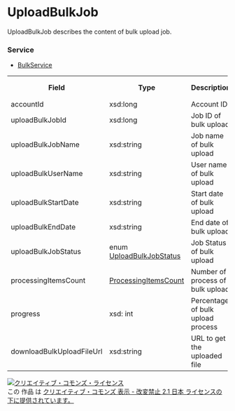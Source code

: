 # UploadBulkJob
UploadBulkJob describes the content of bulk upload job.
### Service
+ [BulkService](../services/BulkService.md)

<table>
 <tr>
  <th>Field</th>
  <th>Type</th>
  <th>Description</th>
  <th>response</th>
  <th>add（upload）</th>
 </tr>
 <tr>
  <td>accountId</td>
  <td>xsd:long</td>
  <td>Account ID</td>
  <td>yes</td>
  <td>Required</td>
 </tr>
 <tr>
  <td>uploadBulkJobId</td>
  <td>xsd:long</td>
  <td>Job ID of bulk upload</td>
  <td>yes</td>
  <td>Ignore</td>
 </tr>
  <tr>
  <td>uploadBulkJobName</td>
  <td>xsd:string</td>
  <td>Job name of bulk upload</td>
  <td>yes</td>
  <td>Ignore</td>
 </tr>
 <tr>
  <td>uploadBulkUserName</td>
  <td>xsd:string</td>
  <td>User name of bulk upload</td>
  <td>yes</td>
  <td>Optional</td>
 </tr>
 <tr>
  <td>uploadBulkStartDate</td>
  <td>xsd:string</td>
  <td>Start date of bulk upload</td>
  <td>yes</td>
  <td>Ignore</td>
 </tr>
 <tr>
  <td>uploadBulkEndDate</td>
  <td>xsd:string</td>
  <td>End date of bulk upload</td>
  <td>yes</td>
  <td>Ignore</td>
 </tr>
 <tr>
  <td>uploadBulkJobStatus</td>
  <td>enum <a href="../data/UploadBulkJobStatus.md">UploadBulkJobStatus</a></td>
  <td>Job Status of bulk upload</td>
  <td>yes</td>
  <td>Ignore</td>
 </tr>
 <tr>
  <td>processingItemsCount</td>
  <td><a href="../data/ProcessingItemsCount.md">ProcessingItemsCount</a></td>
  <td>Number of process of bulk upload</td>
  <td>yes</td>
  <td>Ignore</td>
 </tr>
 <tr>
  <td>progress</td>
  <td>xsd: int</td>
  <td>Percentage of bulk upload process</td>
  <td>yes</td>
  <td>Ignore</td>
 </tr>
 <tr>
  <td>downloadBulkUploadFileUrl</td>
  <td>xsd:string</td>
  <td>URL to get the uploaded file</td>
  <td>yes</td>
  <td>Ignore</td>
 </tr>
 </table>

<a rel="license" href="http://creativecommons.org/licenses/by-nd/2.1/jp/"><img alt="クリエイティブ・コモンズ・ライセンス" style="border-width:0" src="https://i.creativecommons.org/l/by-nd/2.1/jp/88x31.png" /></a><br />この 作品 は <a rel="license" href="http://creativecommons.org/licenses/by-nd/2.1/jp/">クリエイティブ・コモンズ 表示 - 改変禁止 2.1 日本 ライセンスの下に提供されています。</a>
